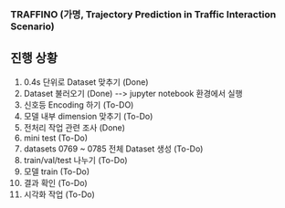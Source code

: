### TRAFFINO (가명, Trajectory Prediction in Traffic Interaction Scenario)


## 진행 상황 ##
1. 0.4s 단위로 Dataset 맞추기 (Done)
2. Dataset 불러오기 (Done) --> jupyter notebook 환경에서 실행
3. 신호등 Encoding 하기 (To-DO)
4. 모델 내부 dimension 맞추기 (To-Do)
5. 전처리 작업 관련 조사 (Done)
6. mini test (To-Do)
7. datasets 0769 ~ 0785 전체 Dataset 생성 (To-Do)
8. train/val/test 나누기 (To-Do)
9. 모델 train (To-Do)
10. 결과 확인 (To-Do)
11. 시각화 작업 (To-Do)




